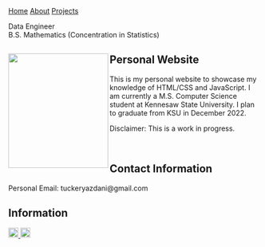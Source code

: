 <html>
<link href="main.css" rel="stylesheet">
<div class="topnav"> 
  <a class="active" href="https://tuckeryazdani.github.io/">Home</a>
  <a href="about.html">About</a>
  <a href="projects.html">Projects</a>
  </div>  
<head>
  <div align="left">
    <p class="bio">
      Data Engineer <br>
      B.S. Mathematics (Concentration in Statistics)<br>
    </p>
  </div>
</head>
  <div>
<a href="https://user-images.githubusercontent.com/84822334/148703247-771b3563-5673-49d2-910d-3812aa07511a.jpg" target="_blank" ><img src="https://user-images.githubusercontent.com/84822334/148703247-771b3563-5673-49d2-910d-3812aa07511a.jpg" class="profile" width="200" height="230" align="left"/></a>
    <h2> Personal Website </h2>
    <p> This is my personal website to showcase my knowledge of HTML/CSS and JavaScript. I am currently a M.S. Computer Science student at Kennesaw State University. I plan to graduate from KSU in December 2022.</p>
    <p> Disclaimer: This is a work in progress. </p>
  </div>
  <br>
  <h2> Contact Information </h2>
  <p>
  Personal Email: tuckeryazdani@gmail.com<br>
  </p>
  <h2> Information </h2>
  <a href="https://www.linkedin.com/in/tuckeryazdani/" target="_blank"><img src="https://user-images.githubusercontent.com/84822334/148589136-9acd742f-e004-4d54-b1b4-181f8bc7dc98.png" class="social" width="20" height="20" title="LinkedIn">
  </a><a href="https://github.com/tuckeryazdani/" target="_blank"><img src="https://user-images.githubusercontent.com/84822334/148658020-ae86cfb7-f259-4503-93fc-156a168d2a9d.png" class="social" width="20" height="20" title="GitHub"></a>
</html>
